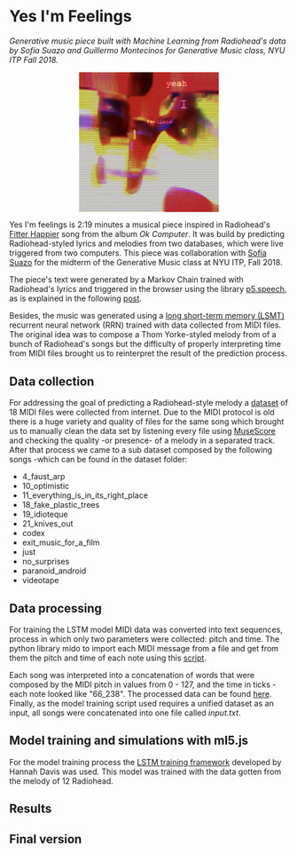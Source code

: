 # Yes I'm Feelings
*Generative music piece built with Machine Learning from Radiohead's data by Sofía Suazo and Guillermo Montecinos for Generative Music class, NYU ITP Fall 2018.*

<p align="center">
  <a href="https://soundcloud.com/guillemontecinos/yeah-i-feelings">
    <img src="https://github.com/guillemontecinos/itp_fall_2018_generative_music/blob/master/week_6/documentation/yeah_I_feelings.jpg" align="middle" width="50%">
  </a>
</p>

Yes I'm feelings is 2:19 minutes a musical piece inspired in Radiohead's [Fitter Happier](https://www.youtube.com/watch?v=My10FLH5DT0) song from the album *Ok Computer*. It was build by predicting Radiohead-styled lyrics and melodies from two databases, which were live triggered from two computers. This piece was collaboration with [Sofía Suazo](https://www.sofialuisa.xyz/) for the midterm of the Generative Music class at NYU ITP, Fall 2018.

The piece's text were generated by a Markov Chain trained with Radiohead's lyrics and triggered in the browser using the library [p5.speech](http://ability.nyu.edu/p5.js-speech/), as is explained in the following [post](https://github.com/sofialuisa/GENERATIVE-MUSIC/tree/master/second_performance).

Besides, the music was generated using a [long short-term memory (LSMT)](https://en.wikipedia.org/wiki/Long_short-term_memory) recurrent neural network (RRN) trained with data collected from MIDI files. The original idea was to compose a Thom Yorke-styled melody from of a bunch of Radiohead's songs but the difficulty of properly interpreting time from MIDI files brought us to reinterpret the result of the prediction process.

## Data collection
For addressing the goal of predicting a Radiohead-style melody a [dataset](https://github.com/guillemontecinos/itp_fall_2018_generative_music/tree/master/week_6/dataset/radiohead/midi) of 18 MIDI files were collected from internet. Due to the MIDI protocol is old there is a huge variety and quality of files for the same song which brought us to manually clean the data set by listening every file using [MuseScore](https://musescore.com/) and checking the quality -or presence- of a melody in a separated track. After that process we came to a sub dataset composed by the following songs -which can be found in the dataset folder:

* 4_faust_arp
* 10_optimistic
* 11_everything_is_in_its_right_place
* 18_fake_plastic_trees
* 19_idioteque
* 21_knives_out
* codex
* exit_music_for_a_film
* just
* no_surprises
* paranoid_android
* videotape

## Data processing
For training the LSTM model MIDI data was converted into text sequences, process in which only two parameters were collected: pitch and time. The python library mido to import each MIDI message from a file and get from them the pitch and time of each note using this [script](https://github.com/guillemontecinos/itp_fall_2018_generative_music/blob/master/week_6/process_midi.py).

Each song was interpreted into a concatenation of words that were composed by the MIDI pitch in values from 0 - 127, and the time in ticks -each note looked like "66_238". The processed data can be found [here](https://github.com/guillemontecinos/itp_fall_2018_generative_music/blob/master/week_6/assets/). Finally, as the model training script used requires a unified dataset as an input, all songs were concatenated into one file called *input.txt*.

## Model training and simulations with ml5.js
For the model training process the [LSTM training framework](https://github.com/handav/lstm_training_and_generation) developed by Hannah Davis was used. This model was trained with the data gotten from the melody of 12 Radiohead.


## Results

## Final version
